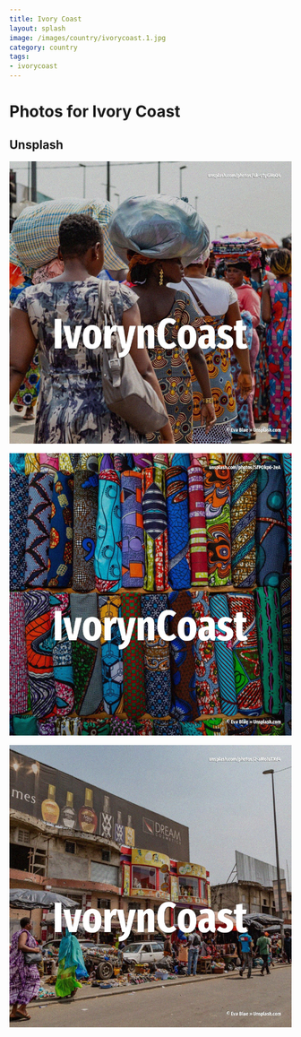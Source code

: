 ```yaml
---
title: Ivory Coast
layout: splash
image: /images/country/ivorycoast.1.jpg
category: country
tags:
- ivorycoast
---
```

# Photos for Ivory Coast

## Unsplash

![Ivory Coast](/images/country/ivorycoast.1.jpg)

![Ivory Coast](/images/country/ivorycoast.2.jpg)

![Ivory Coast](/images/country/ivorycoast.3.jpg)